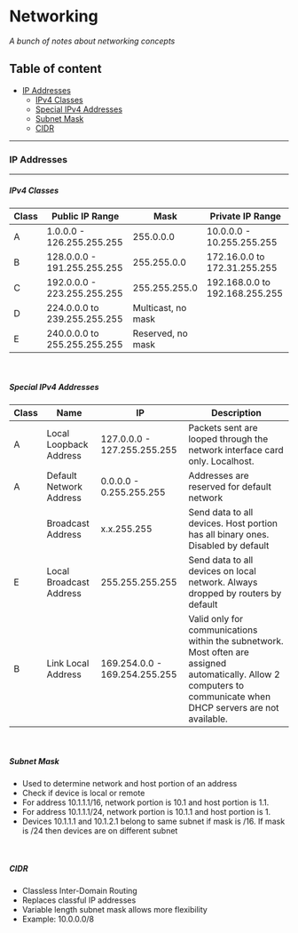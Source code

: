 # Networking

*A bunch of notes about networking concepts*

## Table of content

- [IP Addresses](#ip-addresses)
    - [IPv4 Classes](#ipv4-classes)
    - [Special IPv4 Addresses](#special-ipv4-addresses)
    - [Subnet Mask](#subnet-mask)
    - [CIDR](#cidr)

---

### IP Addresses

---
##### IPv4 Classes

| Class | Public IP Range | Mask | Private IP Range |
| ----- | --------------- |----- | ---------------- |
| A | 1.0.0.0 - 126.255.255.255 | 255.0.0.0 | 10.0.0.0 - 10.255.255.255 |
| B | 128.0.0.0 - 191.255.255.255 | 255.255.0.0 | 172.16.0.0 to 172.31.255.255 |
| C | 192.0.0.0 - 223.255.255.255 | 255.255.255.0 | 192.168.0.0 to 192.168.255.255 |
| D | 224.0.0.0 to 239.255.255.255 | Multicast, no mask |  |
| E | 240.0.0.0 to 255.255.255.255 | Reserved, no mask |  |

<br>

##### Special IPv4 Addresses


| Class | Name | IP | Description |
| ----- | ---- | -- |  ---------- |
| A | Local Loopback Address  | 127.0.0.0 - 127.255.255.255 | Packets sent are looped through the network interface card only. Localhost. |
| A | Default Network Address  | 0.0.0.0 - 0.255.255.255 | Addresses are reserved for default network |
|  | Broadcast Address  | x.x.255.255 | Send data to all devices. Host portion has all binary ones. Disabled by default |
| E | Local Broadcast Address  | 255.255.255.255 | Send data to all devices on local network. Always dropped by routers by default |
| B | Link Local Address  | 169.254.0.0 - 169.254.255.255 | Valid only for communications within the subnetwork. Most often are assigned automatically. Allow 2 computers to communicate when DHCP servers are not available. |

<br>

##### Subnet Mask

- Used to determine network and host portion of an address
- Check if device is local or remote
- For address 10.1.1.1/16, network portion is 10.1 and host portion is 1.1.
- For address 10.1.1.1/24, network portion is 10.1.1 and host portion is 1.
- Devices 10.1.1.1 and 10.1.2.1 belong to same subnet if mask is /16. If mask is /24 then devices are on different subnet

<br>

##### CIDR

- Classless Inter-Domain Routing
- Replaces classful IP addresses
- Variable length subnet mask allows more flexibility
- Example: 10.0.0.0/8
